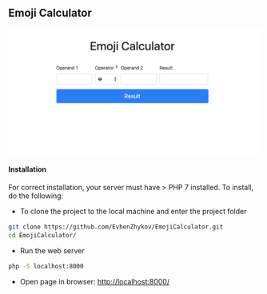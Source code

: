 ## Emoji Calculator

![ScreenShot](https://github.com/EvhenZhykov/EmojiCalculator/blob/master/EmojiCalculator.png)

#### Installation

For correct installation, your server must have > PHP 7 installed.
To install, do the following:

- To clone the project to the local machine and enter the project folder
```bash
git clone https://github.com/EvhenZhykov/EmojiCalculator.git
cd EmojiCalculator/
```
- Run the web server
```bash
php -S localhost:8000
```
- Open page in browser: [http://localhost:8000/](http://localhost:8000/)
